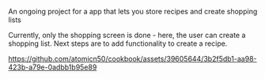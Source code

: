 An ongoing project for a app that lets you store recipes and create shopping lists

Currently, only the shopping screen is done - here, the user can create a shopping list. Next steps are to add functionality to create a recipe.




https://github.com/atomicn50/cookbook/assets/39605644/3b2f5db1-aa98-423b-a79e-0adbb1b95e89

